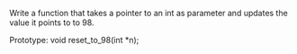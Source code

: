 Write a function that takes a pointer to an int as parameter and updates the value it points to to 98.



Prototype: void reset_to_98(int *n);
